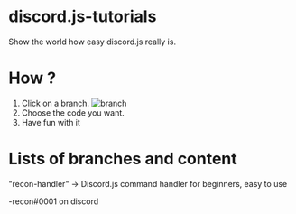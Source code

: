 # discord.js-tutorials
Show the world how easy discord.js really is.

# How ?
1. Click on a branch.
![branch](https://i.imgur.com/IFgDX50.png)
2. Choose the code you want.
3. Have fun with it

# Lists of branches and content
"recon-handler" -> Discord.js command handler for beginners, easy to use


-recon#0001 on discord

